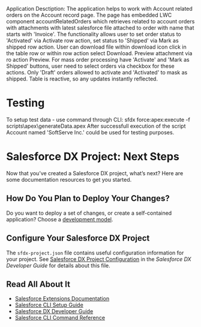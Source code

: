 Application Desctiption:
The application helps to work with Account related orders on the Account record page.
The page has embedded LWC component accountRelatedOrders which retrieves related to account orders with attachments with latest salesforce file attached to order with name that starts with 'Invoice'.
The functionality allows user to set order status to 'Activated' via Activate row action, set status to 'Shipped' via Mark as shipped row action. 
User can download file within download icon click in the table row or within row action select Download. Preview attachment via ro action Preview.
For mass order processing have 'Activate' and 'Mark as Shipped' buttons, user need to select orders via checkbox for these actions. Only 'Draft' orders allowed to activate and 'Activated' to mask as shipped.
Table is reactive, so any updates instantly reflected.


# Testing
To setup test data - use command through CLI: sfdx force:apex:execute -f scripts\apex\generateData.apex
After successfull execution of the script Account named 'SoftServe Inc.' could be used for testing purposes.


# Salesforce DX Project: Next Steps

Now that you’ve created a Salesforce DX project, what’s next? Here are some documentation resources to get you started.

## How Do You Plan to Deploy Your Changes?

Do you want to deploy a set of changes, or create a self-contained application? Choose a [development model](https://developer.salesforce.com/tools/vscode/en/user-guide/development-models).

## Configure Your Salesforce DX Project

The `sfdx-project.json` file contains useful configuration information for your project. See [Salesforce DX Project Configuration](https://developer.salesforce.com/docs/atlas.en-us.sfdx_dev.meta/sfdx_dev/sfdx_dev_ws_config.htm) in the _Salesforce DX Developer Guide_ for details about this file.

## Read All About It

- [Salesforce Extensions Documentation](https://developer.salesforce.com/tools/vscode/)
- [Salesforce CLI Setup Guide](https://developer.salesforce.com/docs/atlas.en-us.sfdx_setup.meta/sfdx_setup/sfdx_setup_intro.htm)
- [Salesforce DX Developer Guide](https://developer.salesforce.com/docs/atlas.en-us.sfdx_dev.meta/sfdx_dev/sfdx_dev_intro.htm)
- [Salesforce CLI Command Reference](https://developer.salesforce.com/docs/atlas.en-us.sfdx_cli_reference.meta/sfdx_cli_reference/cli_reference.htm)

